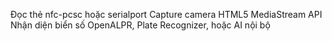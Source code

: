 Đọc thẻ	nfc-pcsc hoặc serialport
Capture camera	HTML5 MediaStream API
Nhận diện biển số	OpenALPR, Plate Recognizer, hoặc AI nội bộ